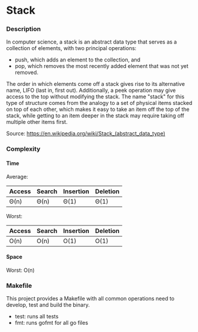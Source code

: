 # Stack


### Description

In computer science, a stack is an abstract data type that serves as a 
collection of elements, with two principal operations:

* push, which adds an element to the collection, and
* pop, which removes the most recently added element that was not yet removed.

The order in which elements come off a stack gives rise to its alternative name, 
LIFO (last in, first out). Additionally, a peek operation may give access to the 
top without modifying the stack. The name "stack" for this type of structure comes 
from the analogy to a set of physical items stacked on top of each other, which makes 
it easy to take an item off the top of the stack, while getting to an item deeper in 
the stack may require taking off multiple other items first.

Source: https://en.wikipedia.org/wiki/Stack_(abstract_data_type)


### Complexity

#### Time

Average:

| Access | Search | Insertion | Deletion | 
|---|---|---|---|
| Θ(n) | Θ(n) | Θ(1) | Θ(1) |

Worst:

| Access | Search | Insertion | Deletion | 
|---|---|---|---|
| O(n) | O(n) | O(1) | O(1) |


#### Space

Worst: O(n)


### Makefile

This project provides a Makefile with all common operations need to develop, 
test and build the binary.

* test: runs all tests
* fmt: runs gofmt for all go files
